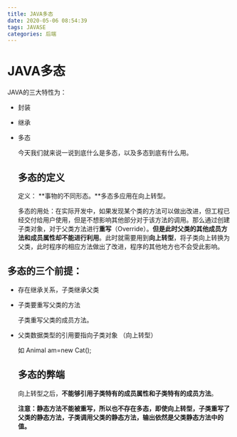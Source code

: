 ```yaml
---
title: JAVA多态
date: 2020-05-06 08:54:39
tags: JAVASE
categories: 后端
---
```


# JAVA多态

JAVA的三大特性为：

- 封装

- 继承

- 多态

  今天我们就来说一说到底什么是多态，以及多态到底有什么用。
  <!--more-->

  ## 多态的定义

  定义： **事物的不同形态。**多态多应用在向上转型。

  多态的用处：在实际开发中，如果发现某个类的方法可以做出改进，但工程已经交付给用户使用，但是不想影响其他部分对于该方法的调用。那么通过创建子类对象，对于父类方法进行**重写**（Override）。**但是此时父类的其他成员方法和成员属性却不能进行利用**。此时就需要用到**向上转型**，将子类向上转换为父类，此时程序的相应方法做出了改进，程序的其他地方也不会受此影响。

##     多态的三个前提：

-  存在继承关系，子类继承父类

- 子类要重写父类的方法 

  子类重写父类的成员方法。

- 父类数据类型的引用要指向子类对象 （向上转型）

  如 Animal am=new Cat();

  ## 多态的弊端

  向上转型之后，**不能够引用子类特有的成员属性和子类特有的成员方法**。

  

  **注意：静态方法不能被重写，所以也不存在多态，即使向上转型，子类重写了父类的静态方法，子类调用父类的静态方法，输出依然是父类静态方法中的值。**